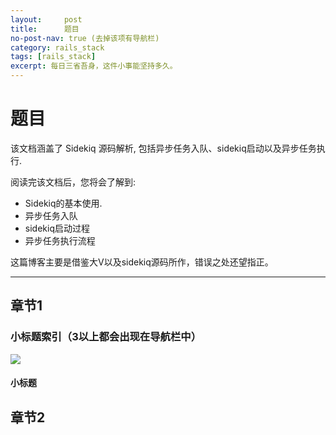 ```yaml
---
layout:     post
title:      题目
no-post-nav: true (去掉该项有导航栏)
category: rails_stack
tags: [rails_stack]
excerpt: 每日三省吾身，这件小事能坚持多久。
---
```



题目
=======

该文档涵盖了 Sidekiq 源码解析, 包括异步任务入队、sidekiq启动以及异步任务执行.

阅读完该文档后，您将会了解到:

* Sidekiq的基本使用.
* 异步任务入队
* sidekiq启动过程
* 异步任务执行流程

这篇博客主要是借鉴大V以及sidekiq源码所作，错误之处还望指正。

--------------------------------------------------------------------------------

章节1
----------

### 小标题索引（3以上都会出现在导航栏中）

![](https://hunzino1.github.io/assets/images/2018/kafka/log_consumer.png)
#### 小标题

章节2
----------

